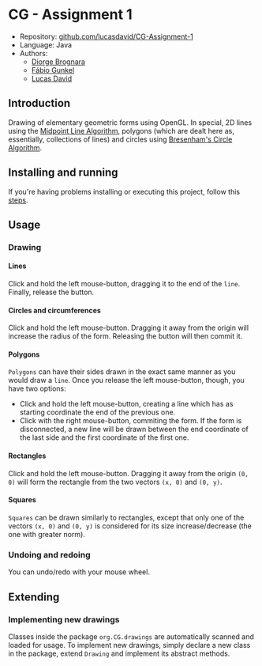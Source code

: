 # CG - Assignment 1

* Repository: [github.com/lucasdavid/CG-Assignment-1](https://github.com/lucasdavid/CG-Assignment-1)
* Language: Java
* Authors:
  * [Diorge Brognara](https://github.com/diorge)
  * [Fábio Gunkel](https://github.com/Chuckrute)
  * [Lucas David](https://github.com/lucasdavid)

## Introduction

Drawing of elementary geometric forms using OpenGL.
In special, 2D lines using the [Midpoint Line Algorithm](http://www.mat.univie.ac.at/~kriegl/Skripten/CG/node25.html),
polygons (which are dealt here as, essentially, collections of lines) and circles using [Bresenham's Circle Algorithm](http://web.engr.oregonstate.edu/~sllu/bcircle.pdf).

## Installing and running

If you're having problems installing or executing this project, follow this [steps](https://github.com/lucasdavid/CG-Assignment-1/blob/master/INSTALL.md).

## Usage

### Drawing
#### Lines
Click and hold the left mouse-button, dragging it to the end of the `line`.
Finally, release the button.

#### Circles and circumferences
Click and hold the left mouse-button. Dragging it away from the origin will increase the radius
of the form. Releasing the button will then commit it.

#### Polygons
`Polygons` can have their sides drawn in the exact same manner as you would draw a `line`.
Once you release the left mouse-button, though, you have two options:

* Click and hold the left mouse-button, creating a line which has as starting coordinate
the end of the previous one.
* Click with the right mouse-button, commiting the form. If the form is disconnected,
a new line will be drawn between the end coordinate of the last side and the first coordinate
of the first one.

#### Rectangles

Click and hold the left mouse-button. Dragging it away from the origin `(0, 0)` will form the rectangle
from the two vectors `(x, 0)` and `(0, y)`.

#### Squares

`Squares` can be drawn similarly to rectangles, except that only one of the vectors `(x, 0)` and `(0, y)`
is considered for its size increase/decrease (the one with greater norm).

### Undoing and redoing
You can undo/redo with your mouse wheel.

## Extending

### Implementing new drawings

Classes inside the package `org.CG.drawings` are automatically scanned and loaded for usage.
To implement new drawings, simply declare a new class in the package,
extend `Drawing` and implement its abstract methods.

